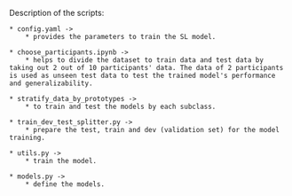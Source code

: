 
Description of the scripts:
    
    * config.yaml -> 
        * provides the parameters to train the SL model. 
        
    * choose_participants.ipynb -> 
        * helps to divide the dataset to train data and test data by taking out 2 out of 10 participants' data. The data of 2 participants is used as unseen test data to test the trained model's performance and generalizability. 
        
    * stratify_data_by_prototypes -> 
        * to train and test the models by each subclass.
        
    * train_dev_test_splitter.py -> 
        * prepare the test, train and dev (validation set) for the model training. 
        
    * utils.py -> 
        * train the model.
        
    * models.py -> 
        * define the models.
